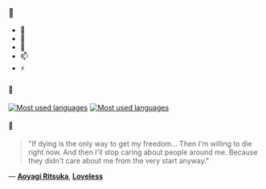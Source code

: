 ### 👋

- 🔭
- 🌱
- 💬
- 📫
- ⚡

#### 🧏

[![Most used languages](https://github-readme-stats-aynah.vercel.app/api/top-langs/?username=aynh&theme=solarized-dark&langs_count=6&layout=compact&hide_title=true)](https://github.com/anuraghazra/github-readme-stats#gh-dark-mode-only)
[![Most used languages](https://github-readme-stats-aynah.vercel.app/api/top-langs/?username=aynh&theme=solarized-light&langs_count=6&layout=compact&hide_title=true)](https://github.com/anuraghazra/github-readme-stats#gh-light-mode-only)

#### 💬

> "If dying is the only way to get my freedom... Then I'm willing to die right now. And then I'll stop caring about people around me. Because they didn't care about me from the very start anyway."

&mdash; [**Aoyagi Ritsuka**](https://myanimelist.net/character.php?q=Aoyagi%20Ritsuka&cat=character), [**Loveless**](https://myanimelist.net/search/all?q=Loveless&cat=all)
